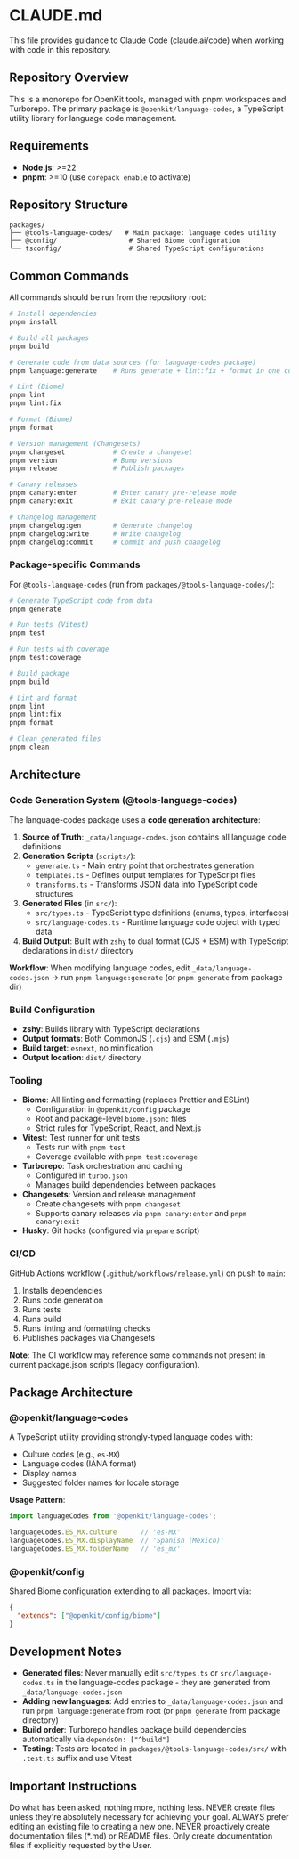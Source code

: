 # CLAUDE.md

This file provides guidance to Claude Code (claude.ai/code) when working with code in this repository.

## Repository Overview

This is a monorepo for OpenKit tools, managed with pnpm workspaces and Turborepo. The primary package is `@openkit/language-codes`, a TypeScript utility library for language code management.

## Requirements

- **Node.js**: >=22
- **pnpm**: >=10 (use `corepack enable` to activate)

## Repository Structure

```
packages/
├── @tools-language-codes/   # Main package: language codes utility
├── @config/                  # Shared Biome configuration
└── tsconfig/                 # Shared TypeScript configurations
```

## Common Commands

All commands should be run from the repository root:

```bash
# Install dependencies
pnpm install

# Build all packages
pnpm build

# Generate code from data sources (for language-codes package)
pnpm language:generate    # Runs generate + lint:fix + format in one command

# Lint (Biome)
pnpm lint
pnpm lint:fix

# Format (Biome)
pnpm format

# Version management (Changesets)
pnpm changeset            # Create a changeset
pnpm version              # Bump versions
pnpm release              # Publish packages

# Canary releases
pnpm canary:enter         # Enter canary pre-release mode
pnpm canary:exit          # Exit canary pre-release mode

# Changelog management
pnpm changelog:gen        # Generate changelog
pnpm changelog:write      # Write changelog
pnpm changelog:commit     # Commit and push changelog
```

### Package-specific Commands

For `@tools-language-codes` (run from `packages/@tools-language-codes/`):

```bash
# Generate TypeScript code from data
pnpm generate

# Run tests (Vitest)
pnpm test

# Run tests with coverage
pnpm test:coverage

# Build package
pnpm build

# Lint and format
pnpm lint
pnpm lint:fix
pnpm format

# Clean generated files
pnpm clean
```

## Architecture

### Code Generation System (@tools-language-codes)

The language-codes package uses a **code generation architecture**:

1. **Source of Truth**: `_data/language-codes.json` contains all language code definitions
2. **Generation Scripts** (`scripts/`):
   - `generate.ts` - Main entry point that orchestrates generation
   - `templates.ts` - Defines output templates for TypeScript files
   - `transforms.ts` - Transforms JSON data into TypeScript code structures
3. **Generated Files** (in `src/`):
   - `src/types.ts` - TypeScript type definitions (enums, types, interfaces)
   - `src/language-codes.ts` - Runtime language code object with typed data
4. **Build Output**: Built with `zshy` to dual format (CJS + ESM) with TypeScript declarations in `dist/` directory

**Workflow**: When modifying language codes, edit `_data/language-codes.json` → run `pnpm language:generate` (or `pnpm generate` from package dir)

### Build Configuration

- **zshy**: Builds library with TypeScript declarations
- **Output formats**: Both CommonJS (`.cjs`) and ESM (`.mjs`)
- **Build target**: `esnext`, no minification
- **Output location**: `dist/` directory

### Tooling

- **Biome**: All linting and formatting (replaces Prettier and ESLint)
  - Configuration in `@openkit/config` package
  - Root and package-level `biome.jsonc` files
  - Strict rules for TypeScript, React, and Next.js
- **Vitest**: Test runner for unit tests
  - Tests run with `pnpm test`
  - Coverage available with `pnpm test:coverage`
- **Turborepo**: Task orchestration and caching
  - Configured in `turbo.json`
  - Manages build dependencies between packages
- **Changesets**: Version and release management
  - Create changesets with `pnpm changeset`
  - Supports canary releases via `pnpm canary:enter` and `pnpm canary:exit`
- **Husky**: Git hooks (configured via `prepare` script)

### CI/CD

GitHub Actions workflow (`.github/workflows/release.yml`) on push to `main`:
1. Installs dependencies
2. Runs code generation
3. Runs tests
4. Runs build
5. Runs linting and formatting checks
6. Publishes packages via Changesets

**Note**: The CI workflow may reference some commands not present in current package.json scripts (legacy configuration).

## Package Architecture

### @openkit/language-codes

A TypeScript utility providing strongly-typed language codes with:
- Culture codes (e.g., `es-MX`)
- Language codes (IANA format)
- Display names
- Suggested folder names for locale storage

**Usage Pattern**:
```typescript
import languageCodes from '@openkit/language-codes';

languageCodes.ES_MX.culture      // 'es-MX'
languageCodes.ES_MX.displayName  // 'Spanish (Mexico)'
languageCodes.ES_MX.folderName   // 'es_mx'
```

### @openkit/config

Shared Biome configuration extending to all packages. Import via:
```json
{
  "extends": ["@openkit/config/biome"]
}
```

## Development Notes

- **Generated files**: Never manually edit `src/types.ts` or `src/language-codes.ts` in the language-codes package - they are generated from `_data/language-codes.json`
- **Adding new languages**: Add entries to `_data/language-codes.json` and run `pnpm language:generate` from root (or `pnpm generate` from package directory)
- **Build order**: Turborepo handles package build dependencies automatically via `dependsOn: ["^build"]`
- **Testing**: Tests are located in `packages/@tools-language-codes/src/` with `.test.ts` suffix and use Vitest

## Important Instructions

Do what has been asked; nothing more, nothing less.
NEVER create files unless they're absolutely necessary for achieving your goal.
ALWAYS prefer editing an existing file to creating a new one.
NEVER proactively create documentation files (*.md) or README files. Only create documentation files if explicitly requested by the User.
